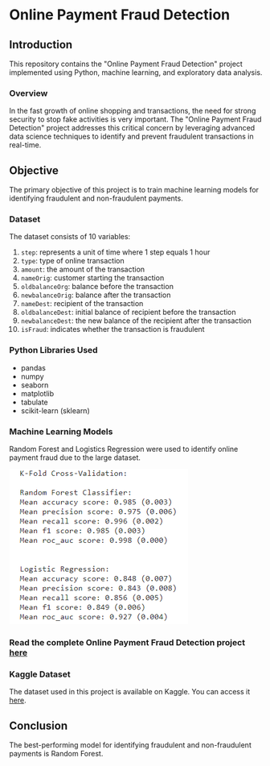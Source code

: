# Online Payment Fraud  Detection

## Introduction

This repository contains the "Online Payment Fraud Detection" project implemented using Python, machine learning, and exploratory data analysis.
### Overview

In the fast growth of online shopping and transactions, the need for strong security to stop fake activities is very important. The "Online Payment Fraud Detection" project addresses this critical concern by leveraging advanced data science techniques to identify and prevent fraudulent transactions in real-time.
## Objective

The primary objective of this project is to train machine learning models for identifying fraudulent and non-fraudulent payments.

### Dataset

The dataset consists of 10 variables:

1. `step`: represents a unit of time where 1 step equals 1 hour
2. `type`: type of online transaction
3. `amount`: the amount of the transaction
4. `nameOrig`: customer starting the transaction
5. `oldbalanceOrg`: balance before the transaction
6. `newbalanceOrig`: balance after the transaction
7. `nameDest`: recipient of the transaction
8. `oldbalanceDest`: initial balance of recipient before the transaction
9. `newbalanceDest`: the new balance of the recipient after the transaction
10. `isFraud`: indicates whether the transaction is fraudulent

### Python Libraries Used

- pandas
- numpy
- seaborn
- matplotlib
- tabulate
- scikit-learn (sklearn)

### Machine Learning Models

Random Forest and Logistics Regression were used to identify online payment fraud due to the large dataset.

![Random Forest vs. Logistic Regression](292684098-e2271902-a4b3-4f05-b0fe-9f7ad39f6064.png)

### Read the complete Online Payment Fraud Detection project [here](online_payment_fraud_detection.ipynb)

### Kaggle Dataset

The dataset used in this project is available on Kaggle. You can access it [here](https://www.kaggle.com/datasets/rupakroy/online-payments-fraud-detection-dataset).

## Conclusion

The best-performing model for identifying fraudulent and non-fraudulent payments is Random Forest.

